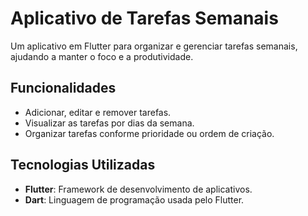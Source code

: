 # Aplicativo de Tarefas Semanais

Um aplicativo em Flutter para organizar e gerenciar tarefas semanais, ajudando a manter o foco e a produtividade.

## Funcionalidades

- Adicionar, editar e remover tarefas.
- Visualizar as tarefas por dias da semana.
- Organizar tarefas conforme prioridade ou ordem de criação.

## Tecnologias Utilizadas

- **Flutter**: Framework de desenvolvimento de aplicativos.
- **Dart**: Linguagem de programação usada pelo Flutter.
